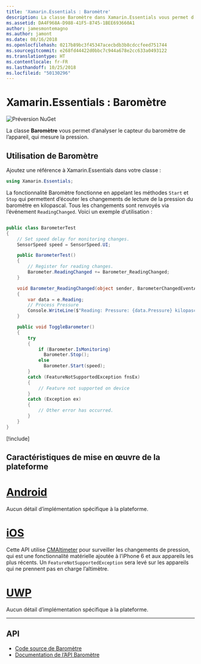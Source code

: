 ```yaml
---
title: 'Xamarin.Essentials : Baromètre'
description: La classe Baromètre dans Xamarin.Essentials vous permet d’analyser le capteur du baromètre de l’appareil, qui mesure la pression.
ms.assetid: DA4F968A-D988-41F5-8745-1BEE693660A1
author: jamesmontemagno
ms.author: jamont
ms.date: 08/16/2018
ms.openlocfilehash: 0217b89bc3f45347acecbdb3b8cdccfeed751744
ms.sourcegitcommit: e268fd44422d0bbc7c944a678e2cc633a0493122
ms.translationtype: HT
ms.contentlocale: fr-FR
ms.lasthandoff: 10/25/2018
ms.locfileid: "50130296"
---
```

# <a name="xamarinessentials-barometer"></a>Xamarin.Essentials : Baromètre

![Préversion NuGet](~/media/shared/pre-release.png)

La classe **Baromètre** vous permet d’analyser le capteur du baromètre de l’appareil, qui mesure la pression.

## <a name="using-barometer"></a>Utilisation de Baromètre

Ajoutez une référence à Xamarin.Essentials dans votre classe :

```csharp
using Xamarin.Essentials;
```

La fonctionnalité Baromètre fonctionne en appelant les méthodes `Start` et `Stop` qui permettent d’écouter les changements de lecture de la pression du baromètre en kilopascal. Tous les changements sont renvoyés via l’événement `ReadingChanged`. Voici un exemple d’utilisation :

```csharp

public class BarometerTest
{
    // Set speed delay for monitoring changes.
    SensorSpeed speed = SensorSpeed.UI;

    public BarometerTest()
    {
        // Register for reading changes.
        Barometer.ReadingChanged += Barometer_ReadingChanged;
    }

    void Barometer_ReadingChanged(object sender, BarometerChangedEventArgs e)
    {
        var data = e.Reading;
        // Process Pressure
        Console.WriteLine($"Reading: Pressure: {data.Pressure} kilopascals");
    }

    public void ToggleBarometer()
    {
        try
        {
            if (Barometer.IsMonitoring)
              Barometer.Stop();
            else
              Barometer.Start(speed);
        }
        catch (FeatureNotSupportedException fnsEx)
        {
            // Feature not supported on device
        }
        catch (Exception ex)
        {
            // Other error has occurred.
        }
    }
}
```

[!include[](~/essentials/includes/sensor-speed.md)]

## <a name="platform-implementation-specifics"></a>Caractéristiques de mise en œuvre de la plateforme

# <a name="androidtabandroid"></a>[Android](#tab/android)

Aucun détail d’implémentation spécifique à la plateforme.

# <a name="iostabios"></a>[iOS](#tab/ios)

Cette API utilise [CMAltimeter](https://developer.apple.com/documentation/coremotion/cmaltimeter#//apple_ref/occ/cl/CMAltimeter) pour surveiller les changements de pression, qui est une fonctionnalité matérielle ajoutée à l’iPhone 6 et aux appareils les plus récents. Un `FeatureNotSupportedException` sera levé sur les appareils qui ne prennent pas en charge l’altimètre.

# <a name="uwptabuwp"></a>[UWP](#tab/uwp)

Aucun détail d’implémentation spécifique à la plateforme.

-----

## <a name="api"></a>API

- [Code source de Baromètre](https://github.com/xamarin/Essentials/tree/master/Xamarin.Essentials/Barometer)
- [Documentation de l’API Baromètre](xref:Xamarin.Essentials.Barometer)
